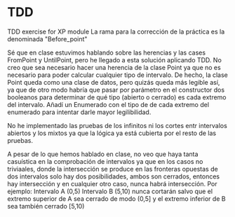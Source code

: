 # TDD
TDD exercise for XP module
La rama para la corrección de la práctica es la denominada "Before_point"

Sé que en clase estuvimos hablando sobre las herencias y las cases FromPoint y UntilPoint, pero he llegado a esta solución aplicando TDD. No creo que sea necesario hacer una herencia de la clase Point ya que no es necesario para poder calcular cualquier tipo de intervalo. De hecho, la clase Point queda como una clase de datos, pero quizás queda más legible así, ya que de otro modo habría que pasar por parámetro en el constructor dos booleanos para determinar de qué tipo (abierto o cerrado) es cada extremo del intervalo.
Añadí un Enumerado con el tipo de de cada extremo del enumerado para intentar darle mayor legilibilidad.

No he implementado las pruebas de los infinitos ni los cortes entr intervalos abiertos y los mixtos ya que la lógica ya está cubierta por el resto de las pruebas.

A pesar de lo que hemos hablado en clase, no veo que haya tanta casuística en la comprobación de intervalos ya que en los casos no triviaales, donde la intersección se produce en las fronteras opuestas de dos intervalos solo hay dos posibilidades, ambos son cerrados, entonces hay intersección y en cualquier otro caso, nunca habrá intersección.
Por ejemplo:
Intervalo A (0,5)
Intervalo B (5,10)  nunca cortarán salvo que el extremo superior de A sea cerrado de modo (0,5] y el extremo inferior de B sea también cerrado [5,10)

